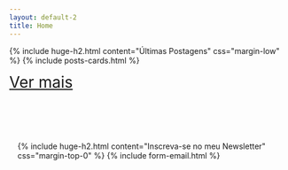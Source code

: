 ```yaml
---
layout: default-2
title: Home
---
```

{% include huge-h2.html content="Últimas Postagens" css="margin-low" %} 
{% include posts-cards.html %} 

<a href="/posts-categoria" class="right light-font" style="
    font-size: 28px;
    margin-bottom: 45px;">Ver mais</a>

<div class="card z-depth-3" style="padding: 15px;margin-top:75px;">
    {% include huge-h2.html content="Inscreva-se no meu Newsletter" css="margin-top-0" %} 
    {% include form-email.html %} 
</div>